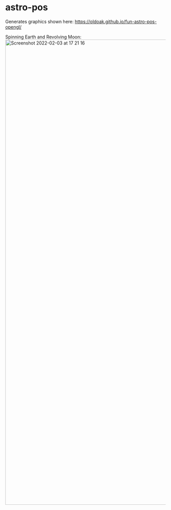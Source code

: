 # astro-pos

Generates graphics shown here:
https://oldoak.github.io/fun-astro-pos-opengl/

Spinning Earth and Revolving Moon:
<img width="1455" alt="Screenshot 2022-02-03 at 17 21 16" src="https://user-images.githubusercontent.com/7002865/152395479-fe8612be-0af4-4a25-9606-c25901f24d7c.png">
